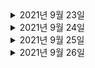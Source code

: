 <details> <summary>2021년 9월 23일</summary>

## 회사 업무
- 오더생성 코드 분석  
- [DDD] DDD START
  - Chapter2 (0% -> 50%) 

## 개인 공부
- [Spring] Querydsl
  - Chapter3 (0% -> 50%) 

</details>

<details> <summary>2021년 9월 24일</summary>

## 회사 업무
- 오더조회 코드 분석  
- [DDD] DDD START
  - Chapter2 (50% -> 100%) 

## 개인 공부
- [Spring] Querydsl 
  - Chapter3 (50% -> 100%) 

</details>

<details> <summary>2021년 9월 25일</summary>

## 회사 업무

## 개인 공부
- [Spring] Querydsl
  - Chapter4 (0% -> 100%) 
  - Chapter5 (0% -> 25%)

</details>



<details> <summary>2021년 9월 26일</summary>

## 회사 업무

## 개인 공부
- [Spring] Querydsl END
  - Chapter5 (25% -> 100%) 
  - Chapter6 (0% -> 100%)
  - Chapter7 (0% -> 100%) 
- [Spring] Security START
  - Chapter1 (0% -> 25%)

</details>